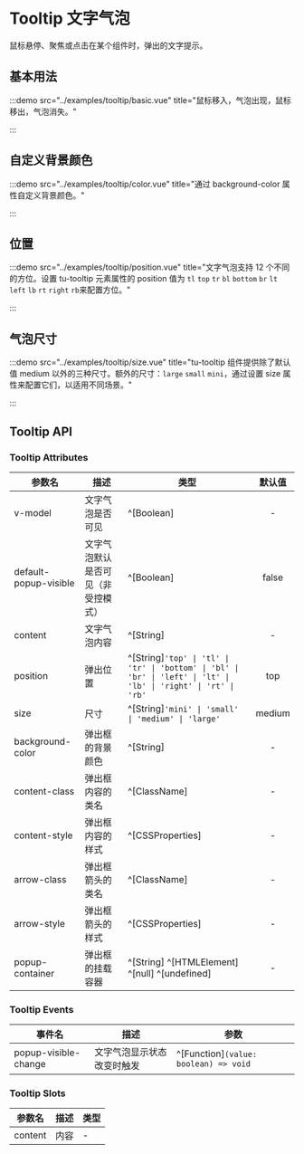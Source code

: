 # Tooltip 文字气泡

鼠标悬停、聚焦或点击在某个组件时，弹出的文字提示。

## 基本用法

:::demo src="../examples/tooltip/basic.vue" title="鼠标移入，气泡出现，鼠标移出，气泡消失。"

:::

## 自定义背景颜色

:::demo src="../examples/tooltip/color.vue" title="通过 background-color 属性自定义背景颜色。"

:::

## 位置

:::demo src="../examples/tooltip/position.vue" title="文字气泡支持 12 个不同的方位。设置 tu-tooltip 元素属性的 position 值为 `tl` `top` `tr` `bl` `bottom` `br` `lt` `left` `lb` `rt` `right` `rb`来配置方位。"

:::

## 气泡尺寸

:::demo src="../examples/tooltip/size.vue" title="tu-tooltip 组件提供除了默认值 medium 以外的三种尺寸。额外的尺寸：`large` `small` `mini`，通过设置 size 属性来配置它们，以适用不同场景。"

:::

## Tooltip API

### Tooltip Attributes

| 参数名 | 描述 | 类型 | 默认值 |
| ------ | ---- | ---- | :-----: |
| v-model | 文字气泡是否可见 | ^[Boolean] | - |
| default-popup-visible | 文字气泡默认是否可见（非受控模式）| ^[Boolean] | false |
| content | 文字气泡内容 | ^[String] | - |
| position | 弹出位置 | ^[String]`'top' \| 'tl' \| 'tr' \| 'bottom' \| 'bl' \| 'br' \| 'left' \| 'lt' \| 'lb' \| 'right' \| 'rt' \| 'rb'` | top |
| size | 尺寸 | ^[String]`'mini' \| 'small' \| 'medium' \| 'large'` | medium |
| background-color | 弹出框的背景颜色 | ^[String] | - |
| content-class | 弹出框内容的类名 | ^[ClassName] | - |
| content-style | 弹出框内容的样式 | ^[CSSProperties] | - |
| arrow-class | 弹出框箭头的类名 | ^[ClassName] | - |
| arrow-style | 弹出框箭头的样式 | ^[CSSProperties] | - |
| popup-container | 弹出框的挂载容器 | ^[String] ^[HTMLElement] ^[null] ^[undefined] | - |

### Tooltip Events

| 事件名 | 描述 | 参数 |
| ------ | ---- | ---- |
| popup-visible-change | 文字气泡显示状态改变时触发 | ^[Function]`(value: boolean) => void` |

### Tooltip Slots

| 参数名 | 描述 | 类型 |
| ------ | ---- | ---- |
| content | 内容 | - |
